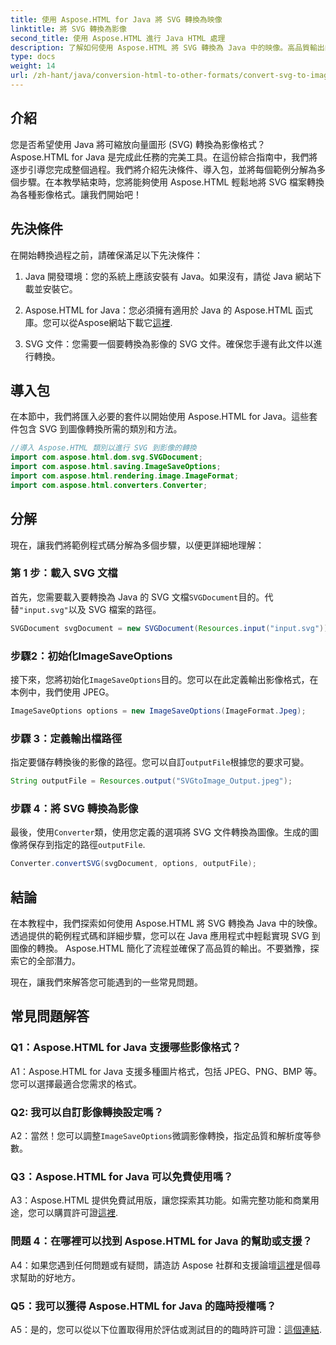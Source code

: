 ```yaml
---
title: 使用 Aspose.HTML for Java 將 SVG 轉換為映像
linktitle: 將 SVG 轉換為影像
second_title: 使用 Aspose.HTML 進行 Java HTML 處理
description: 了解如何使用 Aspose.HTML 將 SVG 轉換為 Java 中的映像。高品質輸出的綜合指南。
type: docs
weight: 14
url: /zh-hant/java/conversion-html-to-other-formats/convert-svg-to-image/
---
```

## 介紹

您是否希望使用 Java 將可縮放向量圖形 (SVG) 轉換為影像格式？ Aspose.HTML for Java 是完成此任務的完美工具。在這份綜合指南中，我們將逐步引導您完成整個過程。我們將介紹先決條件、導入包，並將每個範例分解為多個步驟。在本教學結束時，您將能夠使用 Aspose.HTML 輕鬆地將 SVG 檔案轉換為各種影像格式。讓我們開始吧！

## 先決條件

在開始轉換過程之前，請確保滿足以下先決條件：

1. Java 開發環境：您的系統上應該安裝有 Java。如果沒有，請從 Java 網站下載並安裝它。

2.  Aspose.HTML for Java：您必須擁有適用於 Java 的 Aspose.HTML 函式庫。您可以從Aspose網站下載它[這裡](https://releases.aspose.com/html/java/).

3. SVG 文件：您需要一個要轉換為影像的 SVG 文件。確保您手邊有此文件以進行轉換。

## 導入包

在本節中，我們將匯入必要的套件以開始使用 Aspose.HTML for Java。這些套件包含 SVG 到圖像轉換所需的類別和方法。

```java
//導入 Aspose.HTML 類別以進行 SVG 到影像的轉換
import com.aspose.html.dom.svg.SVGDocument;
import com.aspose.html.saving.ImageSaveOptions;
import com.aspose.html.rendering.image.ImageFormat;
import com.aspose.html.converters.Converter;
```

## 分解 

現在，讓我們將範例程式碼分解為多個步驟，以便更詳細地理解：

### 第 1 步：載入 SVG 文檔

首先，您需要載入要轉換為 Java 的 SVG 文檔`SVGDocument`目的。代替`"input.svg"`以及 SVG 檔案的路徑。

```java
SVGDocument svgDocument = new SVGDocument(Resources.input("input.svg"));
```

### 步驟2：初始化ImageSaveOptions

接下來，您將初始化`ImageSaveOptions`目的。您可以在此定義輸出影像格式，在本例中，我們使用 JPEG。

```java
ImageSaveOptions options = new ImageSaveOptions(ImageFormat.Jpeg);
```

### 步驟 3：定義輸出檔路徑

指定要儲存轉換後的影像的路徑。您可以自訂`outputFile`根據您的要求可變。

```java
String outputFile = Resources.output("SVGtoImage_Output.jpeg");
```

### 步驟 4：將 SVG 轉換為影像

最後，使用`Converter`類，使用您定義的選項將 SVG 文件轉換為圖像。生成的圖像將保存到指定的路徑`outputFile`.

```java
Converter.convertSVG(svgDocument, options, outputFile);
```

## 結論

在本教程中，我們探索如何使用 Aspose.HTML 將 SVG 轉換為 Java 中的映像。透過提供的範例程式碼和詳細步驟，您可以在 Java 應用程式中輕鬆實現 SVG 到圖像的轉換。 Aspose.HTML 簡化了流程並確保了高品質的輸出。不要猶豫，探索它的全部潛力。

現在，讓我們來解答您可能遇到的一些常見問題。

## 常見問題解答

### Q1：Aspose.HTML for Java 支援哪些影像格式？

A1：Aspose.HTML for Java 支援多種圖片格式，包括 JPEG、PNG、BMP 等。您可以選擇最適合您需求的格式。

### Q2: 我可以自訂影像轉換設定嗎？

 A2：當然！您可以調整`ImageSaveOptions`微調影像轉換，指定品質和解析度等參數。

### Q3：Aspose.HTML for Java 可以免費使用嗎？

A3：Aspose.HTML 提供免費試用版，讓您探索其功能。如需完整功能和商業用途，您可以購買許可證[這裡](https://purchase.aspose.com/buy).

### 問題 4：在哪裡可以找到 Aspose.HTML for Java 的幫助或支援？

 A4：如果您遇到任何問題或有疑問，請造訪 Aspose 社群和支援論壇[這裡](https://forum.aspose.com/)是個尋求幫助的好地方。

### Q5：我可以獲得 Aspose.HTML for Java 的臨時授權嗎？

 A5：是的，您可以從以下位置取得用於評估或測試目的的臨時許可證：[這個連結](https://purchase.aspose.com/temporary-license/).